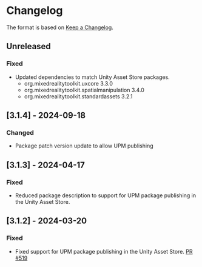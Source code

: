 # Changelog

The format is based on [Keep a Changelog](https://keepachangelog.com/en/1.1.0/).

## Unreleased

### Fixed

* Updated dependencies to match Unity Asset Store packages.
  * org.mixedrealitytoolkit.uxcore 3.3.0
  * org.mixedrealitytoolkit.spatialmanipulation 3.4.0
  * org.mixedrealitytoolkit.standardassets 3.2.1

## [3.1.4] - 2024-09-18

### Changed

* Package patch version update to allow UPM publishing

## [3.1.3] - 2024-04-17

### Fixed

* Reduced package description to support for UPM package publishing in the Unity Asset Store.

## [3.1.2] - 2024-03-20

### Fixed

* Fixed support for UPM package publishing in the Unity Asset Store. [PR #519](https://github.com/MixedRealityToolkit/MixedRealityToolkit-Unity/pull/519)
